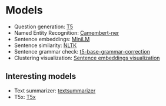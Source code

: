 # Models

- Question generation: [T5](https://huggingface.co/mrm8488/t5-base-finetuned-question-generation-ap)
- Named Entity Recognition: [Camembert-ner](https://huggingface.co/Jean-Baptiste/camembert-ner-with-dates)
- Sentence embeddings: [MiniLM](https://huggingface.co/sentence-transformers/all-MiniLM-L6-v2)
- Sentence similarity: [NLTK](https://www.nltk.org/)
- Sentence grammar check: [t5-base-grammar-correction](https://huggingface.co/vennify/t5-base-grammar-correction)
- Clustering visualization: [Sentence embeddings visualization](https://huggingface.co/spaces/radames/sentence-embeddings-visualization)


## Interesting models
- Text summarizer: [textsummarizer](https://huggingface.co/spaces/Amrrs/textsummarizer)
- T5x: [T5x](https://github.com/google-research/t5x)

